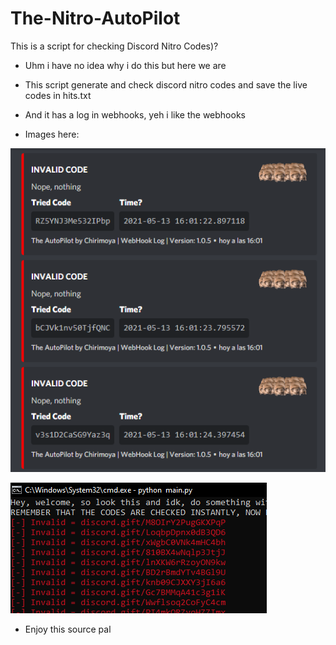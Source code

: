 # The-Nitro-AutoPilot
This is a script for checking Discord Nitro Codes)?

- Uhm i have no idea why i do this but here we are
- This script generate and check discord nitro codes and save the live codes in hits.txt
- And it has a log in webhooks, yeh i like the webhooks

- Images here:

![webhook](https://github.com/x-name15/The-Nitro-AutoPilot/blob/main/images/webhook.PNG)

![terminal](https://github.com/x-name15/The-Nitro-AutoPilot/blob/main/images/terminal.png)

- Enjoy this source pal
